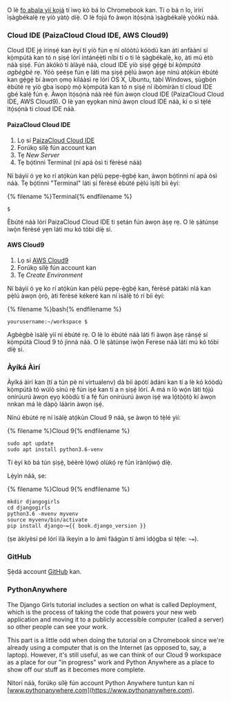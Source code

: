 O lè [fo abala yìí kọjá](http://tutorial.djangogirls.org/en/installation/#install-python) tí ìwọ kò bá lo Chromebook kan. Tí o bá n lo, ìrírí ìṣàgbékalẹ̀ rẹ yíò yàtọ̀ díẹ̀. O lè fojú fo àwọn ìtọ́sọ́nà ìṣàgbékalẹ̀ yòókù náà.

### Cloud IDE (PaizaCloud Cloud IDE, AWS Cloud9)

Cloud IDE jẹ́ irinṣẹ́ kan èyí tí yíò fún ẹ ní olóòtú kóòdù kan àti anfààní sí kọ̀mpútà kan tó n ṣiṣẹ́ lórí íntánẹ́ẹ̀tì níbi tí o ti lè ṣàgbékalẹ̀, kọ, àti mú ètò náà ṣiṣẹ́. Fún àkókò ti àlàyé náà, cloud IDE yíò ṣiṣẹ́ gẹ́gẹ́ bí *kọ̀mpútà agbègbè* rẹ. Yóò ṣeéṣe fún ẹ láti ma ṣiṣẹ́ pẹ̀lú àwọn àṣẹ nínú atọ́kùn èbúté kan gẹ́gẹ́ bí àwọn ọmọ kíláàsì rẹ lórí OS X, Ubuntu, tàbí Windows, ṣùgbọ́n èbúté rẹ yíò gba ìsopọ̀ mọ́ kọ̀mpútà kan tó n ṣiṣẹ́ ní ibòmíràn tí cloud IDE gbé kalẹ̀ fún ẹ. Àwọn ìtọ́sọ́nà náà rèé fún àwọn cloud IDE (PaizaCloud Cloud IDE, AWS Cloud9). O lè yan ẹyọkan nínú àwọn cloud IDE náà, kí o sì tẹ̀lé ìtọ́sọ́nà ti cloud IDE náà.

#### PaizaCloud Cloud IDE

1. Lọ sí [PaizaCloud Cloud IDE](https://paiza.cloud/)
2. Forúkọ sílẹ̀ fún account kan
3. Tẹ *New Server*
4. Tẹ bọ́tìnnì Terminal (ní apá òsì ti fèrèsé náà)

Ní báyìí ó yẹ ko rí atọ́kùn kan pẹ̀lú pẹpẹ-ẹ̀gbẹ́ kan, àwọn bọ́tìnnì ní apá òsì náà. Tẹ bọ́tìnnì "Terminal" láti ṣí fèrèsé èbúté pẹ̀lú ìṣítí bíi èyí:

{% filename %}Terminal{% endfilename %}

    $
    

Èbúté náà lórí PaizaCloud Cloud IDE ti ṣetán fún àwọn àṣẹ rẹ. O lè ṣàtúnṣe ìwọ̀n fèrèsé yẹn láti mu kó tóbi díẹ̀ si.

#### AWS Cloud9

1. Lọ sí [AWS Cloud9](https://aws.amazon.com/cloud9/)
2. Forúkọ sílẹ̀ fún account kan
3. Tẹ *Create Environment*

Ní báyìí ó yẹ ko rí atọ́kùn kan pẹ̀lú pẹpẹ-ẹ̀gbẹ́ kan, fèrèsé pàtàkì nlá kan pẹ̀lú àwọn ọ̀rọ̀, àti fèrèsé kékeré kan ní ìsàlẹ̀ tó rí bíi èyí:

{% filename %}bash{% endfilename %}

    yourusername:~/workspace $
    

Agbègbè ìsàlẹ̀ yìí ni èbúté rẹ. O lè lo èbúté náà láti fi àwọn àṣẹ ránṣẹ́ sí kọ̀mpútà Cloud 9 tó jìnnà náà. O lè ṣàtúnṣe ìwọ̀n Ferese náà láti mú kó tóbi díẹ̀ si.

### Àyíká Àìrí

Àyíká àìrí kan (tí a tún pè ní virtualenv) dà bíi àpótí àdáni kan tí a lè kó kóòdù kọ̀mpútà tó wúlò sínú rẹ̀ fún iṣé kan tí a n ṣiṣẹ́ lórí. A má n lò wọ́n láti tọ́jú onírúurú àwọn ẹyọ kóòdù tí a fẹ́ fún onírúurú àwọn iṣẹ́ wa lọ́tọ̀ọ̀tọ̀ kí àwọn nnkan má lè dàpọ̀ láàrin àwọn iṣẹ́.

Nínú èbúté rẹ ní ìsàlẹ̀ atọ́kùn Cloud 9 náà, ṣe àwọn tó tẹ̀lé yìí:

{% filename %}Cloud 9{% endfilename %}

    sudo apt update
    sudo apt install python3.6-venv
    

Tí èyí kò bá tún ṣiṣẹ́, béèrè lọ́wọ́ olùkọ́ rẹ fún ìrànlọ́wọ́ díẹ̀.

Lẹ́yìn náà, ṣe:

{% filename %}Cloud 9{% endfilename %}

    mkdir djangogirls
    cd djangogirls
    python3.6 -mvenv myvenv
    source myvenv/bin/activate
    pip install django~={{ book.django_version }}
    

(ṣe àkíyèsí pé lórí ìlà ìkẹyìn a lo àmì fàágùn tí àmì ìdọ́gba sì tẹ̀le: `~=`).

### GitHub

Ṣẹ̀dá account [GitHub](https://github.com) kan.

### PythonAnywhere

The Django Girls tutorial includes a section on what is called Deployment, which is the process of taking the code that powers your new web application and moving it to a publicly accessible computer (called a server) so other people can see your work.

This part is a little odd when doing the tutorial on a Chromebook since we're already using a computer that is on the Internet (as opposed to, say, a laptop). However, it's still useful, as we can think of our Cloud 9 workspace as a place for our "in progress" work and Python Anywhere as a place to show off our stuff as it becomes more complete.

Nítorí náà, forúkọ sílẹ̀ fún account Python Anywhere tuntun kan ní [www.pythonanywhere.com](https://www.pythonanywhere.com).
